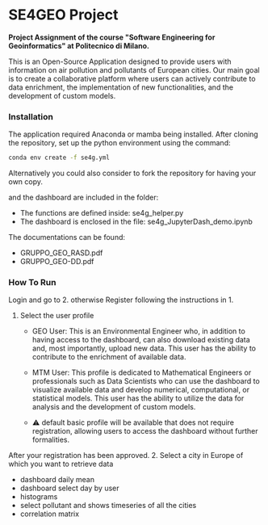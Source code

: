 # SE4GEO Project
**Project Assignment of the course "Software Engineering for Geoinformatics" at Politecnico di Milano.**

This is an Open-Source Application designed to provide users with information on air pollution and pollutants of European cities. Our main goal is to create a collaborative platform where users can actively contribute to data enrichment, the implementation of new functionalities, and the development of custom models.

### Installation
The application required Anaconda or mamba being installed. After cloning the repository, set up the python environment using the command:
```sh
conda env create -f se4g.yml
```
Alternatively you could also consider to fork the repository for having your own copy. 
     
 and the dashboard are included in the folder:
 * The functions are defined inside: se4g_helper.py
 * The dashboard is enclosed in the file: se4g_JupyterDash_demo.ipynb

The documentations can be found:
 * GRUPPO_GEO_RASD.pdf
 * GRUPPO_GEO-DD.pdf
 
### How To Run
Login and go to 2. otherwise Register following the instructions in 1.
1. Select the user profile
     * GEO User: This is an Environmental Engineer who, in addition to having access to the dashboard, can also download existing data and, most importantly, upload new data. This user has the ability to contribute to the enrichment of available data.
     * MTM User: This profile is dedicated to Mathematical Engineers or professionals such as Data Scientists who can use the dashboard to visualize available data and develop numerical, computational, or statistical models. This user has the ability to utilize the data for analysis and the development of custom models.

     * :warning:  default basic profile will be available that does not require registration, allowing users to access the dashboard without further formalities.

After your registration has been approved.
2. Select a city in Europe of which you want to retrieve data
 * dashboard daily mean
 * dashboard select day by user
 * histograms
 * select pollutant and shows timeseries of all the cities 
 * correlation matrix
